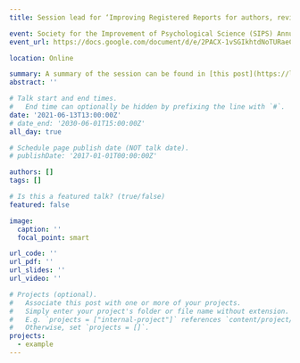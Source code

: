 ```yaml
---
title: Session lead for ‘Improving Registered Reports for authors, reviewers and editors’

event: Society for the Improvement of Psychological Science (SIPS) Annual Meeting
event_url: https://docs.google.com/document/d/e/2PACX-1vSGIkhtdNoTURaeCkpCWrVS64md_U2cCXNape5nAa1cZOuz1vKGg66wblntTSiH6JtuS6FXDiu9PFm0/pub

location: Online

summary: A summary of the session can be found in [this post](https://loukiatzavella.netlify.app/post/sips_summary/). 
abstract: ''

# Talk start and end times.
#   End time can optionally be hidden by prefixing the line with `#`.
date: '2021-06-13T13:00:00Z'
# date_end: '2030-06-01T15:00:00Z'
all_day: true

# Schedule page publish date (NOT talk date).
# publishDate: '2017-01-01T00:00:00Z'

authors: []
tags: []

# Is this a featured talk? (true/false)
featured: false

image:
  caption: ''
  focal_point: smart

url_code: ''
url_pdf: ''
url_slides: ''
url_video: ''

# Projects (optional).
#   Associate this post with one or more of your projects.
#   Simply enter your project's folder or file name without extension.
#   E.g. `projects = ["internal-project"]` references `content/project/deep-learning/index.md`.
#   Otherwise, set `projects = []`.
projects:
  - example
---
```

